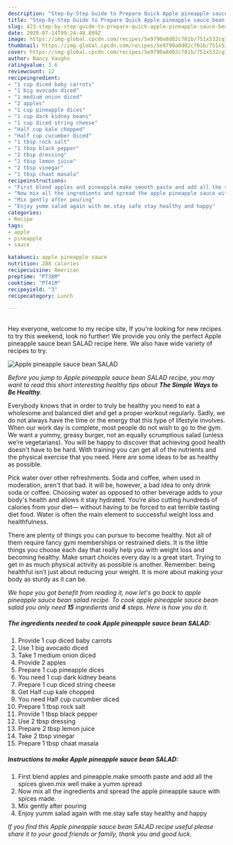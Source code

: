 ```yaml
---
description: "Step-by-Step Guide to Prepare Quick Apple pineapple sauce bean SALAD"
title: "Step-by-Step Guide to Prepare Quick Apple pineapple sauce bean SALAD"
slug: 423-step-by-step-guide-to-prepare-quick-apple-pineapple-sauce-bean-salad
date: 2020-07-14T09:24:48.899Z
image: https://img-global.cpcdn.com/recipes/5e9790a8d02c701b/751x532cq70/apple-pineapple-sauce-bean-salad-recipe-main-photo.jpg
thumbnail: https://img-global.cpcdn.com/recipes/5e9790a8d02c701b/751x532cq70/apple-pineapple-sauce-bean-salad-recipe-main-photo.jpg
cover: https://img-global.cpcdn.com/recipes/5e9790a8d02c701b/751x532cq70/apple-pineapple-sauce-bean-salad-recipe-main-photo.jpg
author: Nancy Vaughn
ratingvalue: 3.6
reviewcount: 12
recipeingredient:
- "1 cup diced baby carrots"
- "1 big avocado diced"
- "1 medium onion diced"
- "2 apples"
- "1 cup pineapple dices"
- "1 cup dark kidney beans"
- "1 cup diced string cheese"
- "Half cup kale chopped"
- "Half cup cucumber diced"
- "1 tbsp rock salt"
- "1 tbsp black pepper"
- "2 tbsp dressing"
- "2 tbsp lemon juice"
- "2 tbsp vinegar"
- "1 tbsp chaat masala"
recipeinstructions:
- "First blend apples and pineapple.make smooth paste and add all the spices given.mix well make a yumm spread"
- "Now mix all the ingredients and spread the apple pineapple sauce with spices made."
- "Mix gently after pouring"
- "Enjoy yumm salad again with me.stay safe stay healthy and happy"
categories:
- Recipe
tags:
- apple
- pineapple
- sauce

katakunci: apple pineapple sauce 
nutrition: 288 calories
recipecuisine: American
preptime: "PT38M"
cooktime: "PT41M"
recipeyield: "3"
recipecategory: Lunch

---
```

<br>
Hey everyone, welcome to my recipe site, If you're looking for new recipes to try this weekend, look no further! We provide you only the perfect Apple pineapple sauce bean SALAD recipe here. We also have wide variety of recipes to try.
<br>


![Apple pineapple sauce bean SALAD](https://img-global.cpcdn.com/recipes/5e9790a8d02c701b/751x532cq70/apple-pineapple-sauce-bean-salad-recipe-main-photo.jpg)

<i>Before you jump to Apple pineapple sauce bean SALAD recipe, you may want to read this short interesting healthy tips about <strong>The Simple Ways to Be Healthy</strong>.</i>

Everybody knows that in order to truly be healthy you need to eat a wholesome and balanced diet and get a proper workout regularly. Sadly, we do not always have the time or the energy that this type of lifestyle involves. When our work day is complete, most people do not wish to go to the gym. We want a yummy, greasy burger, not an equally scrumptious salad (unless we’re vegetarians). You will be happy to discover that achieving good health doesn't have to be hard. With training you can get all of the nutrients and the physical exercise that you need. Here are some ideas to be as healthy as possible.

Pick water over other refreshments. Soda and coffee, when used in moderation, aren't that bad. It will be, however, a bad idea to only drink soda or coffee. Choosing water as opposed to other beverage adds to your body's health and allows it stay hydrated. You’re also cutting hundreds of calories from your diet— without having to be forced to eat terrible tasting diet food. Water is often the main element to successful weight loss and healthfulness.

There are plenty of things you can pursue to become healthy. Not all of them require fancy gym memberships or restrained diets. It is the little things you choose each day that really help you with weight loss and becoming healthy. Make smart choices every day is a great start. Trying to get in as much physical activity as possible is another. Remember: being healthful isn’t just about reducing your weight. It is more about making your body as sturdy as it can be. 


<i>We hope you got benefit from reading it, now let's go back to apple pineapple sauce bean salad recipe. To cook apple pineapple sauce bean salad you only need <strong>15</strong> ingredients and <strong>4</strong> steps. Here is how you do it.
</i>

##### The ingredients needed to cook Apple pineapple sauce bean SALAD:

1. Provide 1 cup diced baby carrots
1. Use 1 big avocado diced
1. Take 1 medium onion diced
1. Provide 2 apples
1. Prepare 1 cup pineapple dices
1. You need 1 cup dark kidney beans
1. Prepare 1 cup diced string cheese
1. Get Half cup kale chopped
1. You need Half cup cucumber diced
1. Prepare 1 tbsp rock salt
1. Provide 1 tbsp black pepper
1. Use 2 tbsp dressing
1. Prepare 2 tbsp lemon juice
1. Take 2 tbsp vinegar
1. Prepare 1 tbsp chaat masala


##### Instructions to make Apple pineapple sauce bean SALAD:

1. First blend apples and pineapple.make smooth paste and add all the spices given.mix well make a yumm spread
1. Now mix all the ingredients and spread the apple pineapple sauce with spices made.
1. Mix gently after pouring
1. Enjoy yumm salad again with me.stay safe stay healthy and happy


<i>If you find this Apple pineapple sauce bean SALAD recipe useful please share it to your good friends or family, thank you and good luck.</i>
